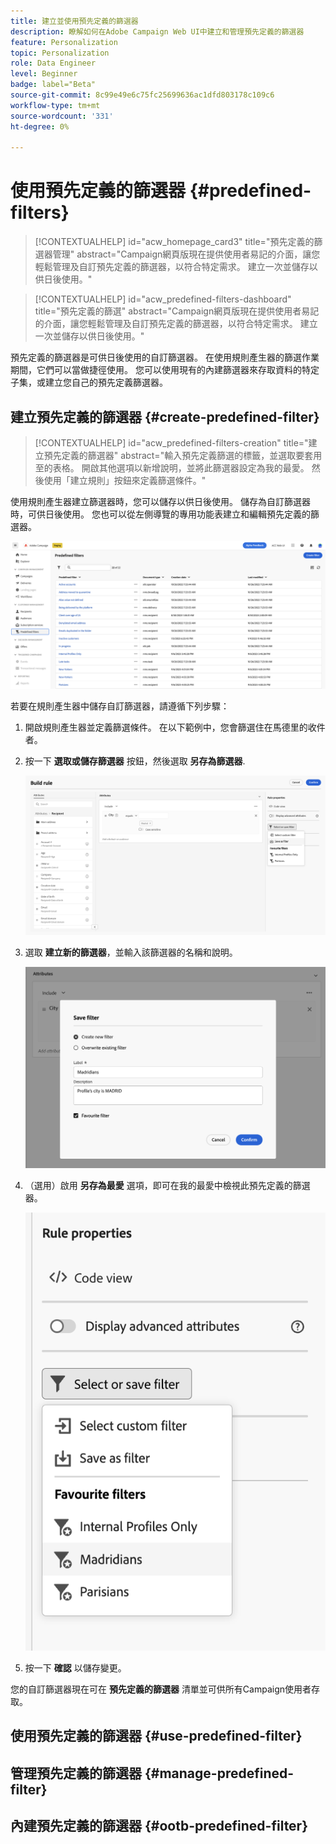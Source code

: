 ```yaml
---
title: 建立並使用預先定義的篩選器
description: 瞭解如何在Adobe Campaign Web UI中建立和管理預先定義的篩選器
feature: Personalization
topic: Personalization
role: Data Engineer
level: Beginner
badge: label="Beta"
source-git-commit: 8c99e49e6c75fc25699636ac1dfd803178c109c6
workflow-type: tm+mt
source-wordcount: '331'
ht-degree: 0%

---
```


# 使用預先定義的篩選器 {#predefined-filters}

>[!CONTEXTUALHELP]
>id="acw_homepage_card3"
>title="預先定義的篩選器管理"
>abstract="Campaign網頁版現在提供使用者易記的介面，讓您輕鬆管理及自訂預先定義的篩選器，以符合特定需求。 建立一次並儲存以供日後使用。"

>[!CONTEXTUALHELP]
>id="acw_predefined-filters-dashboard"
>title="預先定義的篩選"
>abstract="Campaign網頁版現在提供使用者易記的介面，讓您輕鬆管理及自訂預先定義的篩選器，以符合特定需求。 建立一次並儲存以供日後使用。"

預先定義的篩選器是可供日後使用的自訂篩選器。 在使用規則產生器的篩選作業期間，它們可以當做捷徑使用。 您可以使用現有的內建篩選器來存取資料的特定子集，或建立您自己的預先定義篩選器。


## 建立預先定義的篩選器 {#create-predefined-filter}

>[!CONTEXTUALHELP]
>id="acw_predefined-filters-creation"
>title="建立預先定義的篩選器"
>abstract="輸入預先定義篩選的標籤，並選取要套用至的表格。 開啟其他選項以新增說明，並將此篩選器設定為我的最愛。 然後使用「建立規則」按鈕來定義篩選條件。"

使用規則產生器建立篩選器時，您可以儲存以供日後使用。 儲存為自訂篩選器時，可供日後使用。 您也可以從左側導覽的專用功能表建立和編輯預先定義的篩選器。

![](assets/predefined-filters-menu.png)

若要在規則產生器中儲存自訂篩選器，請遵循下列步驟：

1. 開啟規則產生器並定義篩選條件。 在以下範例中，您會篩選住在馬德里的收件者。
1. 按一下 **選取或儲存篩選器** 按鈕，然後選取 **另存為篩選器**.

   ![](assets/predefined-filters-save.png)

1. 選取 **建立新的篩選器**，並輸入該篩選器的名稱和說明。

   ![](assets/predefined-filters-save-filter.png)

1. （選用）啟用 **另存為最愛** 選項，即可在我的最愛中檢視此預先定義的篩選器。

   ![](assets/predefined-filters-favorite.png)

1. 按一下 **確認** 以儲存變更。

您的自訂篩選器現在可在 **預先定義的篩選器** 清單並可供所有Campaign使用者存取。


## 使用預先定義的篩選器 {#use-predefined-filter}



## 管理預先定義的篩選器 {#manage-predefined-filter}


## 內建預先定義的篩選器 {#ootb-predefined-filter}
